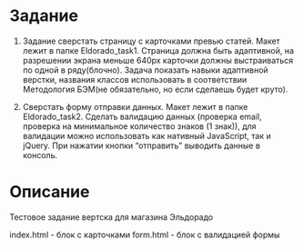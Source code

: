 # Задание

1.	Задание сверстать страницу с карточками превью статей.  Макет лежит в папке Eldorado_task1.  Страница должна быть адаптивной, на разрешении экрана меньше 640px карточки должны выстраиваться по одной в ряду(блочно).  Задача показать навыки адаптивной верстки, названия классов использовать в соответствии Методология БЭМ(не обязательно, но если сделаешь будет круто).

2.	Сверстать форму отправки данных.  Макет лежит в папке Eldorado_task2.  Сделать валидацию данных (проверка email, проверка на минимальное количество знаков (1 знак)), для валидации можно использовать как нативный JavaScript, так и jQuery. При нажатии кнопки “отправить” выводить данные в консоль. 



# Описание


Тестовое задание вертска для магазина Эльдорадо 

index.html - блок с карточками
form.html  - блок с валидацией формы
